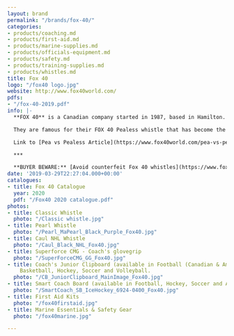 ```yaml
---
layout: brand
permalink: "/brands/fox-40/"
categories:
- products/coaching.md
- products/first-aid.md
- products/marine-supplies.md
- products/officials-equipment.md
- products/safety.md
- products/training-supplies.md
- products/whistles.md
title: Fox 40
logo: "/fox40 logo.jpg"
website: http://www.fox40world.com/
pdfs:
- "/fox-40-2019.pdf"
info: |-
  **FOX 40** is a Canadian company started in 1987, based in Hamilton. They have a really [great story](https://www.fox40world.com/the-story-of-fox-40) starting at the 1976 Montreal Olympic basketball finals ;)

  They are famous for their FOX 40 Pealess whistle that has become the whistle of choice for the National Basketball Association (NBA), the National Collegiate Athletic Association (NCAA), the National Football League (NFL), the Arena Football League (AFL) and the Canadian Football League (CFL).

  Link to [Pea vs Pealess Article](https://www.fox40world.com/pea-vs-pealess)

  ***

  **BUYER BEWARE:** [Avoid counterfeit Fox 40 whistles](https://www.fox40world.com/counterfeits) - only buy from authorized dealers!
date: '2019-03-29T22:27:04.000+00:00'
catalogues:
- title: Fox 40 Catalogue
  year: 2020
  pdf: "/Fox40 2020 catalogue.pdf"
photos:
- title: Classic Whistle
  photo: "/Classic whistle.jpg"
- title: Pearl Whistle
  photo: "/Pearl_MaPearl_Black_Purple_Fox40.jpg"
- title: Caul NHL Whistle
  photo: "/Caul_Black_NHL_Fox40.jpg"
- title: Superforce CMG - Coach's glovegrip
  photo: "/SuperForceCMG_GG_Fox40.jpg"
- title: Coach's Junior Clipboard (available in Football (Canadian & American), Baseball,
    Basketball, Hockey, Soccer and Volleyball.
  photo: "/CB_JuniorClipboard_MainImage_Fox40.jpg"
- title: Smart Coach Board (available in Football, Hockey, Soccer and American Football)
  photo: "/SmartCoach_SB_IceHockey_6924-0400_Fox40.jpg"
- title: First Aid Kits
  photo: "/fox40firstaid.jpg"
- title: Marine Essentials & Safety Gear
  photo: "/fox40marine.jpg"

---
```

